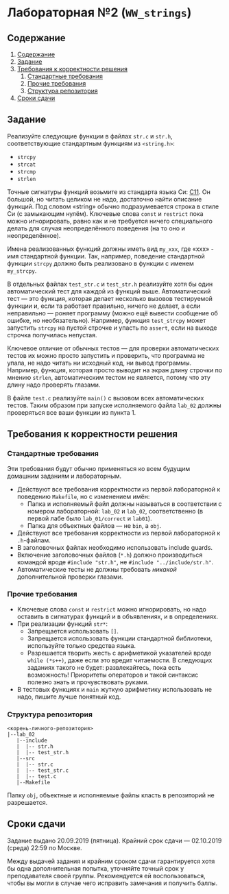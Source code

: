 # Лабораторная №2 (`WW_strings`)

## Содержание
1. [Содержание](#содержание)
1. [Задание](#задание)
1. [Требования к корректности решения](#требования-к-корректности-решения)
    1. [Стандартные требования](#стандартные-требования)
    1. [Прочие требования](#прочие-требования)
    1. [Структура репозитория](#структура-репозитория)
1. [Сроки сдачи](#сроки-сдачи)

## Задание
Реализуйте следующие функции в файлах `str.c` и `str.h`, соответствующие стандартным функциям из `<string.h>`:

* `strcpy`
* `strcat`
* `strcmp`
* `strlen`

Точные сигнатуры функций возьмите из стандарта языка Си: [C11](http://www.open-std.org/jtc1/sc22/wg14/www/docs/n1256.pdf).
Он большой, но читать целиком не надо, достаточно найти описание функций.
Под словом «string» обычно подразумевается строка в стиле Си (с замыкающим нулём).
Ключевые слова `const` и `restrict` пока можно игнорировать, равно как и не требуется
ничего специального делать для случая неопределённого поведения (на то оно и неопределённое).

Имена реализованных функций должны иметь вид `my_xxx`, где «xxx» - имя стандартной функции. Так, например, поведение стандартной функции `strcpy` должно быть реализовано в функции с именем `my_strcpy`.

В отдельных файлах `test_str.c` и `test_str.h` реализуйте хотя бы один автоматический тест
для каждой из функций выше.
Автоматический тест — это функция, которая делает несколько вызовов тестируемой функции
и, если та работает правильно, ничего не делает, а если неправильно — роняет программу
(можно ещё вывести сообщение об ошибке, но необязательно).
Например, функция `test_strcpy` может запустить `strcpy` на пустой строчке и упасть
по `assert`, если на выходе строчка получилась непустая.

Ключевое отличие от обычных тестов — для проверки автоматических тестов их можно просто
запустить и проверить, что программа не упала, не надо читать ни исходный код, ни
вывод программы.
Например, функция, которая просто выводит на экран длину строчки по мнению `strlen`, автоматическим
тестом не является, потому что эту длину надо проверять глазами.

В файле `test.c` реализуйте `main()` с вызовом всех автоматических тестов.
Таким образом при запуске исполняемого файла `lab_02` должны проверяться все ваши функции из пункта 1.

## Требования к корректности решения
### Стандартные требования
Эти требования будут обычно применяться ко всем будущим домашним заданиям
и лабораторным.

* Действуют все требования корректности из первой лабораторной к поведению `Makefile`,
  но с изменением имён:
  * Папка и исполняемый файл должны называться в соответствии с номером лабораторной: `lab_02` и `lab_02`, соответственно
    (в первой лабе было `lab_01/correct` и `lab01`).
  * Папка для объектных файлов — не `bin`, а `obj`.
* Действуют все требования корректности из первой лабораторной к `.h`-файлам.
* В заголовочных файлах необходимо использовать include guards.
* Включение заголовочных файлов (`*.h`) должно производиться командой
  вроде `#include "str.h"`, не `#include "../include/str.h"`.
* Автоматические тесты не должны требовать _никакой_ дополнительной проверки глазами.

### Прочие требования
* Ключевые слова `const` и `restrict` можно игнорировать, но надо оставить в сигнатурах функций и в объявлениях, и в определениях.
* При реализации функций `str*`:
   * Запрещается использовать `[]`.
   * Запрещается использовать функции стандартной библиотеки, используйте только средства языка.
   * Разрешается творить жесть с арифметикой указателей вроде `while (*s++)`, даже если это
     вредит читаемости.
     В следующих заданиях такого не будет: развлекайтесь, пока есть возможность!
     Приоритеты операторов и такой синтаксис полезно знать и прочувствовать руками.
* В тестовых функциях и `main` жуткую арифметику использовать не надо, пишите лучше
  понятный код.

### Структура репозитория
```
<корень-личного-репозитория>
|--lab_02
   |--include
   |  |-- str.h
   |  |-- test_str.h
   |--src
   |  |-- str.c
   |  |-- test_str.c
   |  |-- test.c
   |--Makefile
```

Папку `obj`, объектные и исполняемые файлы класть в репозиторий не разрешается.

## Сроки сдачи

Задание выдано 20.09.2019 (пятница).
Крайний срок сдачи — 02.10.2019 (среда) 22:59 по Москве.

Между выдачей задания и крайним сроком сдачи гарантируется хотя бы одна дополнительная попытка,
уточняйте точный срок у преподавателя своей группы.
Рекомендуется ей воспользоваться, чтобы вы могли в случае чего исправить замечания и получить баллы.

